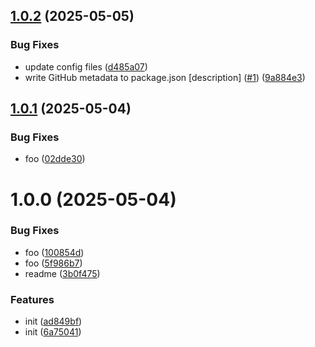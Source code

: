 ## [1.0.2](https://github.com/dword-design/playwright-local-tmp-dir/compare/v1.0.1...v1.0.2) (2025-05-05)


### Bug Fixes

* update config files ([d485a07](https://github.com/dword-design/playwright-local-tmp-dir/commit/d485a07f445d3f4caaf8e17fb23d59866e47305f))
* write GitHub metadata to package.json [description] ([#1](https://github.com/dword-design/playwright-local-tmp-dir/issues/1)) ([9a884e3](https://github.com/dword-design/playwright-local-tmp-dir/commit/9a884e3a181a053c5838310d86cee8276d859c80))

## [1.0.1](https://github.com/dword-design/playwright-local-tmp-dir/compare/v1.0.0...v1.0.1) (2025-05-04)


### Bug Fixes

* foo ([02dde30](https://github.com/dword-design/playwright-local-tmp-dir/commit/02dde30c02e49bfb6a4dd4d95c817df89402f725))

# 1.0.0 (2025-05-04)


### Bug Fixes

* foo ([100854d](https://github.com/dword-design/playwright-local-tmp-dir/commit/100854d95f49caca4840f3ac13001821730ef7af))
* foo ([5f986b7](https://github.com/dword-design/playwright-local-tmp-dir/commit/5f986b7802ee73bbae37f7f3d0feca27b76a7f2d))
* readme ([3b0f475](https://github.com/dword-design/playwright-local-tmp-dir/commit/3b0f4753aab8efbfaa9e9cc98369f5d23f71eb65))


### Features

* init ([ad849bf](https://github.com/dword-design/playwright-local-tmp-dir/commit/ad849bf2651550c868bd7686e0fd11ee67aedd86))
* init ([6a75041](https://github.com/dword-design/playwright-local-tmp-dir/commit/6a7504121f353e625e799d31b93f3e17b72354b5))
